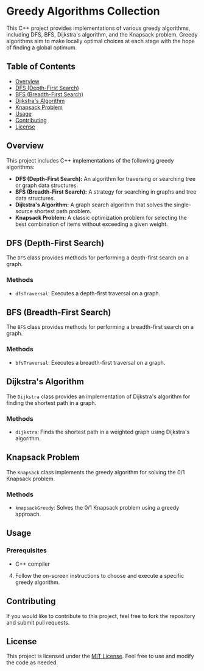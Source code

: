 # Greedy Algorithms Collection

This C++ project provides implementations of various greedy algorithms, including DFS, BFS, Dijkstra's algorithm, and the Knapsack problem. Greedy algorithms aim to make locally optimal choices at each stage with the hope of finding a global optimum.

## Table of Contents

- [Overview](#overview)
- [DFS (Depth-First Search)](#dfs-depth-first-search)
- [BFS (Breadth-First Search)](#bfs-breadth-first-search)
- [Dijkstra's Algorithm](#dijkstras-algorithm)
- [Knapsack Problem](#knapsack-problem)
- [Usage](#usage)
- [Contributing](#contributing)
- [License](#license)

## Overview

This project includes C++ implementations of the following greedy algorithms:

- **DFS (Depth-First Search):** An algorithm for traversing or searching tree or graph data structures.
- **BFS (Breadth-First Search):** A strategy for searching in graphs and tree data structures.
- **Dijkstra's Algorithm:** A graph search algorithm that solves the single-source shortest path problem.
- **Knapsack Problem:** A classic optimization problem for selecting the best combination of items without exceeding a given weight.

## DFS (Depth-First Search)

The `DFS` class provides methods for performing a depth-first search on a graph.

### Methods

- `dfsTraversal`: Executes a depth-first traversal on a graph.

## BFS (Breadth-First Search)

The `BFS` class provides methods for performing a breadth-first search on a graph.

### Methods

- `bfsTraversal`: Executes a breadth-first traversal on a graph.

## Dijkstra's Algorithm

The `Dijkstra` class provides an implementation of Dijkstra's algorithm for finding the shortest path in a graph.

### Methods

- `dijkstra`: Finds the shortest path in a weighted graph using Dijkstra's algorithm.

## Knapsack Problem

The `Knapsack` class implements the greedy algorithm for solving the 0/1 Knapsack problem.

### Methods

- `knapsackGreedy`: Solves the 0/1 Knapsack problem using a greedy approach.

## Usage

### Prerequisites

- C++ compiler

4. Follow the on-screen instructions to choose and execute a specific greedy algorithm.

## Contributing

If you would like to contribute to this project, feel free to fork the repository and submit pull requests.

## License

This project is licensed under the [MIT License](LICENSE). Feel free to use and modify the code as needed.
